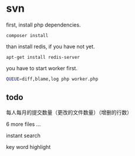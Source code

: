 svn
===============

first, install php dependencies.

```
composer install
```

than install redis, if you have not yet.

```
apt-get install redis-server
```

you have to start worker first.

```bash
QUEUE=diff,blame,log php worker.php
```

todo
-----

每人每月的提交数量（更改的文件数量）（增删的行数）

6 more files ...

instant search

key word highlight
